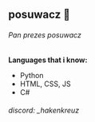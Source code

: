 ## posuwacz 🗿
###### Pan prezes posuwacz
**Languages that i know:**
- Python
- HTML, CSS, JS
- C#

###### discord: _hakenkreuz
